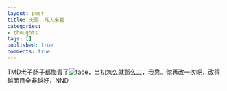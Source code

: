 ```yaml
---
layout: post
title: 无题，骂人来着
categories:
- thoughts
tags: []
published: true
comments: true
---
```

<p><p>TMD老子肠子都悔青了<img alt="face" src="http://sys2.blogcn.com/control/images/em/1/19.gif" />，当初怎么就那么二，我靠。你再改一次吧，改得越面目全非越好，NND</p></p>

